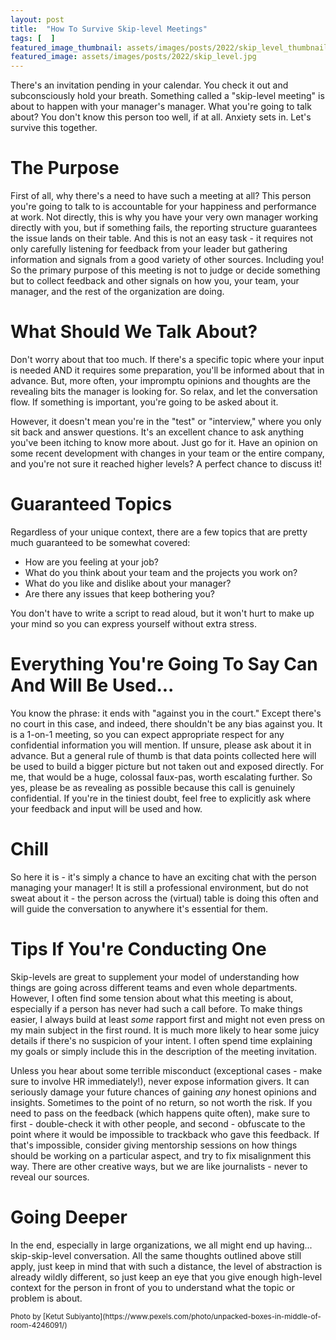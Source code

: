 ```yaml
---
layout: post
title:  "How To Survive Skip-level Meetings"
tags: [  ]
featured_image_thumbnail: assets/images/posts/2022/skip_level_thumbnail.jpg 
featured_image: assets/images/posts/2022/skip_level.jpg
---
```

There's an invitation pending in your calendar. You check it out and subconsciously hold your breath. Something called a "skip-level meeting" is about to happen with your manager's manager. What you're going to talk about? You don't know this person too well, if at all. Anxiety sets in. Let's survive this together.

<!--more-->

# The Purpose

First of all, why there's a need to have such a meeting at all? This person you're going to talk to is accountable for your happiness and performance at work. Not directly, this is why you have your very own manager working directly with you, but if something fails, the reporting structure guarantees the issue lands on their table. And this is not an easy task - it requires not only carefully listening for feedback from your leader but gathering information and signals from a good variety of other sources. Including you! So the primary purpose of this meeting is not to judge or decide something but to collect feedback and other signals on how you, your team, your manager, and the rest of the organization are doing. 

# What Should We Talk About?

Don't worry about that too much. If there's a specific topic where your input is needed AND it requires some preparation, you'll be informed about that in advance. But, more often, your impromptu opinions and thoughts are the revealing bits the manager is looking for. So relax, and let the conversation flow. If something is important, you're going to be asked about it. 

However, it doesn't mean you're in the "test" or "interview," where you only sit back and answer questions. It's an excellent chance to ask anything you've been itching to know more about. Just go for it. Have an opinion on some recent development with changes in your team or the entire company, and you're not sure it reached higher levels? A perfect chance to discuss it! 

# Guaranteed Topics

Regardless of your unique context, there are a few topics that are pretty much guaranteed to be somewhat covered: 
* How are you feeling at your job?
* What do you think about your team and the projects you work on?
* What do you like and dislike about your manager? 
* Are there any issues that keep bothering you?

You don't have to write a script to read aloud, but it won't hurt to make up your mind so you can express yourself without extra stress.

# Everything You're Going To Say Can And Will Be Used...

You know the phrase: it ends with "against you in the court." Except there's no court in this case, and indeed, there shouldn't be any bias against you. It is a 1-on-1 meeting, so you can expect appropriate respect for any confidential information you will mention. If unsure, please ask about it in advance. But a general rule of thumb is that data points collected here will be used to build a bigger picture but not taken out and exposed directly. For me, that would be a huge, colossal faux-pas, worth escalating further. So yes, please be as revealing as possible because this call is genuinely confidential. If you're in the tiniest doubt, feel free to explicitly ask where your feedback and input will be used and how.

# Chill

So here it is - it's simply a chance to have an exciting chat with the person managing your manager! It is still a professional environment, but do not sweat about it - the person across the (virtual) table is doing this often and will guide the conversation to anywhere it's essential for them.

# Tips If You're Conducting One

Skip-levels are great to supplement your model of understanding how things are going across different teams and even whole departments. However, I often find some tension about what this meeting is about, especially if a person has never had such a call before. To make things easier, I always build at least _some_ rapport first and might not even press on my main subject in the first round. It is much more likely to hear some juicy details if there's no suspicion of your intent. I often spend time explaining my goals or simply include this in the description of the meeting invitation.

Unless you hear about some terrible misconduct (exceptional cases - make sure to involve HR immediately!), never expose information givers. It can seriously damage your future chances of gaining _any_ honest opinions and insights. Sometimes to the point of no return, so not worth the risk. If you need to pass on the feedback (which happens quite often), make sure to first - double-check it with other people, and second - obfuscate to the point where it would be impossible to trackback who gave this feedback. If that's impossible, consider giving mentorship sessions on how things should be working on a particular aspect, and try to fix misalignment this way. There are other creative ways, but we are like journalists -  never to reveal our sources.

# Going Deeper

In the end, especially in large organizations, we all might end up having... skip-skip-level conversation. All the same thoughts outlined above still apply, just keep in mind that with such a distance, the level of abstraction is already wildly different, so just keep an eye that you give enough high-level context for the person in front of you to understand what the topic or problem is about. 

<small>
  Photo by [Ketut Subiyanto](https://www.pexels.com/photo/unpacked-boxes-in-middle-of-room-4246091/)
</small>